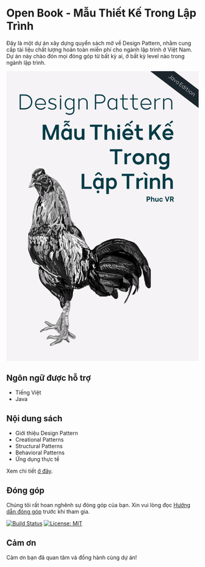 # Open Book - Mẫu Thiết Kế Trong Lập Trình

Đây là một dự án xây dựng quyển sách mở về Design Pattern, nhằm cung cấp tài liệu chất lượng hoàn toàn miễn phí cho ngành lập trình ở Việt Nam. Dự án này chào đón mọi đóng góp từ bất kỳ ai, ở bất kỳ level nào trong ngành lập trình.

<div align="center">
  <img src="docs/images/OpenBookImage.png"/>
</div>

## Ngôn ngữ được hỗ trợ

- Tiếng Việt
- Java

## Nội dung sách

- Giới thiệu Design Pattern
- Creational Patterns
- Structural Patterns
- Behavioral Patterns
- Ứng dụng thực tế

Xem chi tiết [ở đây](SUMMARY.md).

## Đóng góp

Chúng tôi rất hoan nghênh sự đóng góp của bạn. Xin vui lòng đọc [Hướng dẫn đóng góp](CONTRIBUTING.md) trước khi tham gia.

[![Build Status](https://travis-ci.org/nguyenphuc22/Design-Patterns.svg?branch=main)](https://travis-ci.org/nguyenphuc22/Design-Patterns) [![License: MIT](https://img.shields.io/badge/License-MIT-yellow.svg)](LICENSE.md)

## Cảm ơn

Cảm ơn bạn đã quan tâm và đồng hành cùng dự án!